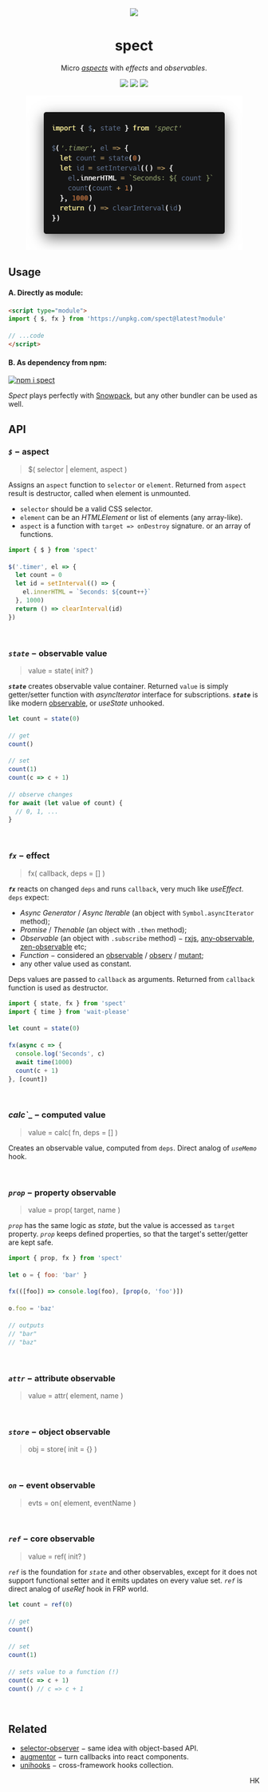 <div align="center"><img src="https://avatars3.githubusercontent.com/u/53097200?s=200&v=4" width=108 /></div>
<p align="center"><h1 align="center">spect</h1></p>
<p align="center">
  Micro <a href="https://en.wikipedia.org/wiki/Aspect-oriented_programming"><em>aspects</em></a> with <em>effects</em> and <em>observables</em>.<br/>
  <!-- Build reactive UIs with rules, similar to CSS.<br/> -->
  <!-- Each rule specifies an <em>aspect</em> function, carrying a piece of logic.<br/> -->
</p>
<p align="center">
  <img src="https://img.shields.io/badge/stability-experimental-yellow"/>
  <a href="https://travis-ci.org/spectjs/spect"><img src="https://travis-ci.org/spectjs/spect.svg?branch=master"/></a>
  <img src="https://img.shields.io/badge/size-%E2%89%A4%E2%80%892.1kb-brightgreen"/>
</p>

<p align="center"><img src="/timer.png" width="435"/></p>

## Usage

#### A. Directly as module:

```html
<script type="module">
import { $, fx } from 'https://unpkg.com/spect@latest?module'

// ...code
</script>
```

#### B. As dependency from npm:

[![npm i spect](https://nodei.co/npm/spect.png?mini=true)](https://npmjs.org/package/spect/)

_Spect_ plays perfectly with [Snowpack](https://www.snowpack.dev/), but any other bundler can be used as well.

<!--
## Usage

_Spect_ makes no guess at store provider, actions, renderer or tooling setup, that by can be used with different flavors, from vanilla to sugared frameworks.

#### Vanilla

```js
import { $ } from 'spect'

$('.timer', el => {
  let count = 0
  let id = setInterval(() => {
    el.innerHTML = `Seconds: ${count++}`
  }, 1000)
  return () => clearInterval(id)
})
```

<p><a href="https://codesandbox.io/s/a-stateful-aspect-9pbji">Open in sandbox</a></p>
-->

<!--

#### React-less hooks

```js
import $ from 'spect'
import * as augmentor from 'augmentor'
import hooked from 'enhook'
import setHooks, { useState, useEffect } from 'unihooks'

// init hooks
enhook.use(augmentor)
setHooks(augmentor)

$('#timer', hooked(el => {
  let [count, setCount] = useState(0)
  useEffect(() => {
    let interval = setInterval(() => setCount(count => count + 1), 1000)
    return () => clearInterval(interval)
  }, [])
  el.textContent = `Seconds: ${count}`
}))
```

#### Microfrontends

Pending...

#### Aspect-Oriented DOM

Pending...

-->

## API

### _`$`_ − aspect

> $( selector | element, aspect )

Assigns an `aspect` function to `selector` or `element`. Returned from `aspect` result is destructor, called when element is unmounted.

* `selector` should be a valid CSS selector.
* `element` can be an _HTMLElement_ or list of elements (any array-like).
* `aspect` is a function with `target => onDestroy` signature. or an array of functions.

<!-- * `context` is optional element to assign mutation observer to, can be helpful for perf optimization, but benchmark shows that the effect of MO is insignificant. -->

```js
import { $ } from 'spect'

$('.timer', el => {
  let count = 0
  let id = setInterval(() => {
    el.innerHTML = `Seconds: ${count++}`
  }, 1000)
  return () => clearInterval(id)
})
```

<br/>

### _`state`_ − observable value

> value = state( init? )

_**`state`**_ creates observable value container. Returned `value` is simply getter/setter function with _asyncIterator_ interface for subscriptions.
_**`state`**_ is like modern [observable](https://ghub.io/observable), or _useState_ unhooked.

```js
let count = state(0)

// get
count()

// set
count(1)
count(c => c + 1)

// observe changes
for await (let value of count) {
  // 0, 1, ...
}
```

<!--<sup>See <a href="https://github.com/spectjs/spect/issues/142">#142</a> for design argumentation.</sup>-->

<br/>

### _`fx`_ − effect

> fx( callback, deps = [] )

_**`fx`**_ reacts on changed `deps` and runs `callback`, very much like _useEffect_.
`deps` expect:

* _Async Generator_ / _Async Iterable_ (an object with `Symbol.asyncIterator` method);
* _Promise_ / _Thenable_ (an object with `.then` method);
* _Observable_ (an object with `.subscribe` method) − [rxjs](https://ghub.io/rxjs), [any-observable](https://ghub.io/any-observable), [zen-observable](https://ghub.io/zen-observable) etc;
* _Function_ − considered an [observable](https://ghub.io) / [observ](https://ghub.io) / [mutant](https://ghub.io/mutant);
* any other value used as constant.

Deps values are passed to `callback` as arguments. Returned from `callback` function is used as destructor.

```js
import { state, fx } from 'spect'
import { time } from 'wait-please'

let count = state(0)

fx(async c => {
  console.log('Seconds', c)
  await time(1000)
  count(c + 1)
}, [count])
```

<br/>


### _calc`__ − computed value

> value = calc( fn, deps = [] )

Creates an observable value, computed from `deps`. Direct analog of _`useMemo`_ hook.

<br/>

### _`prop`_ − property observable

> value = prop( target, name )

_`prop`_ has the same logic as _state_, but the value is accessed as `target` property. _`prop`_ keeps defined properties, so that the target's setter/getter are kept safe.

```js
import { prop, fx } from 'spect'

let o = { foo: 'bar' }

fx(([foo]) => console.log(foo), [prop(o, 'foo')])

o.foo = 'baz'

// outputs
// "bar"
// "baz"
```

<br/>

### _`attr`_ − attribute observable

> value = attr( element, name )

<br/>

### _`store`_ − object observable

> obj = store( init = {} )

<br/>

### _`on`_ − event observable

> evts = on( element, eventName )

<br/>

### _`ref`_ − core observable

> value = ref( init? )

_`ref`_ is the foundation for _`state`_ and other observables, except for it does not support functional setter and it emits updates on every value set.  _`ref`_ is direct analog of _useRef_ hook in FRP world.

```js
let count = ref(0)

// get
count()

// set
count(1)

// sets value to a function (!)
count(c => c + 1)
count() // c => c + 1
```

<br/>


<!-- Best of React, jQuery and RxJS worlds in tiny tool. -->

## Related

* [selector-observer](https://ghub.io/selector-observer) − same idea with object-based API.
* [augmentor](https://ghub.io/augmentor) − turn callbacks into react components.
* [unihooks](https://ghub.io/unihooks) − cross-framework hooks collection.

<p align="right">HK</p>
